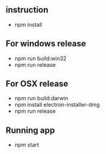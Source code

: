 ## instruction

- npm install


## For windows release
- npm run build:win32
- npm run release

## For OSX release
- npm run build:darwin
- npm install electron-installer-dmg
- npm run release


## Running app

- npm start